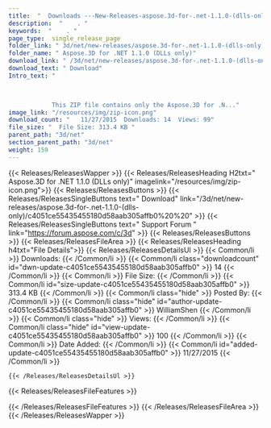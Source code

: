 ```yaml
---
title:  "  Downloads ---New-Releases-aspose.3d-for-.net-1.1.0-(dlls-only) . " 
description:  "    . " 
keywords:  "    . " 
page_type:  single_release_page
folder_link: " 3d/net/new-releases/aspose.3d-for-.net-1.1.0-(dlls-only)/"
folder_name: " Aspose.3D for .NET 1.1.0 (DLLs only)"
download_link: " /3d/net/new-releases/aspose.3d-for-.net-1.1.0-(dlls-only)/c4051ce55435455180d58aab305affb0"
download_text: " Download"
Intro_text: " 

            

            This ZIP file contains only the Aspose.3D for .N..."
image_link: "/resources/img/zip-icon.png"
download_count: "   11/27/2015  Downloads: 14  Views: 99"
file_size: "  File Size: 313.4 KB "
parent_path: "3d/net"
section_parent_path: "3d/net"
weight: 159
---
```


{{< Releases/ReleasesWapper >}}
  {{< Releases/ReleasesHeading H2txt=" Aspose.3D for .NET 1.1.0 (DLLs only)" imagelink="/resources/img/zip-icon.png">}}
  {{< Releases/ReleasesButtons >}}
    {{< Releases/ReleasesSingleButtons text=" Download" link="/3d/net/new-releases/aspose.3d-for-.net-1.1.0-(dlls-only)/c4051ce55435455180d58aab305affb0%20%20" >}}
    {{< Releases/ReleasesSingleButtons text=" Support Forum " link="https://forum.aspose.com/c/3d" >}}
  {{< Releases/ReleasesButtons >}}
  {{< Releases/ReleasesFileArea >}}
    {{< Releases/ReleasesHeading h4txt="File Details">}}
    {{< Releases/ReleasesDetailsUl >}}
            {{< Common/li  >}} Downloads: {{< /Common/li >}} 
      {{< Common/li class="downloadcount" id="dwn-update-c4051ce55435455180d58aab305affb0" >}} 14 {{< /Common/li >}} 
      {{< Common/li  >}} File Size: {{< /Common/li >}} 
      {{< Common/li id="size-update-c4051ce55435455180d58aab305affb0" >}} 313.4 KB {{< /Common/li >}} 
      {{< Common/li  class="hide" >}} Posted By: {{< /Common/li >}} 
      {{< Common/li class="hide" id="author-update-c4051ce55435455180d58aab305affb0" >}} WilliamShen {{< /Common/li >}} 
      {{< Common/li class="hide"  >}} Views: {{< /Common/li >}} 
      {{< Common/li class="hide" id="view-update-c4051ce55435455180d58aab305affb0" >}} 100 {{< /Common/li >}} 
      {{< Common/li  >}} Date Added: {{< /Common/li >}} 
      {{< Common/li id="added-update-c4051ce55435455180d58aab305affb0" >}} 11/27/2015 {{< /Common/li >}} 

    {{< /Releases/ReleasesDetailsUl >}}

  {{< Releases/ReleasesFileFeatures >}}
      
  {{< /Releases/ReleasesFileFeatures >}}
 {{< /Releases/ReleasesFileArea >}}
{{< /Releases/ReleasesWapper >}}


